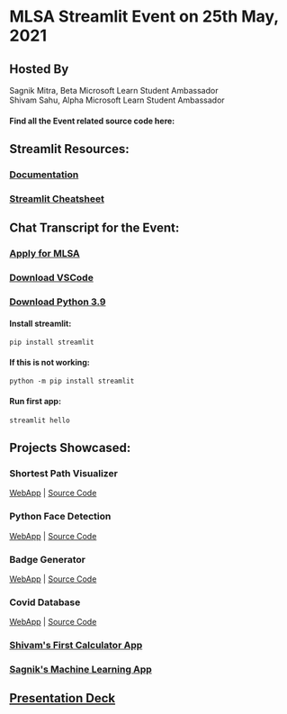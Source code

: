 # MLSA Streamlit Event on 25th May, 2021
## Hosted By 
Sagnik Mitra, Beta Microsoft Learn Student Ambassador\
Shivam Sahu, Alpha Microsoft Learn Student Ambassador

#### Find all the Event related source code here:

## Streamlit Resources:
### [Documentation](https://github.com/sagnikmitra/streamlit-event/blob/main/awesome-streamlit-readthedocs-io-en-latest.pdf) 
### [Streamlit Cheatsheet](https://share.streamlit.io/daniellewisdl/streamlit-cheat-sheet/app.py)

## Chat Transcript for the Event:

### [Apply for MLSA](https://studentambassadors.microsoft.com/en-us/apply)
### [Download VSCode](https://code.visualstudio.com/download)
### [Download Python 3.9](https://www.python.org/downloads/release/python-395)

#### Install streamlit:

```
pip install streamlit
```

#### If this is not working:
```
python -m pip install streamlit
```

#### Run first app:
```
streamlit hello
```

## Projects Showcased:
### Shortest Path Visualizer
[WebApp](https://share.streamlit.io/supershivam13/shortest_route_visualizer_for_electric_vehicles/main/main.py) | [Source Code](https://github.com/supershivam13/Shortest_Route_Visualizer_for_Electric_Vehicles/blob/main/main.py)

### Python Face Detection
[WebApp](https://share.streamlit.io/sagnikmitra/face-detection-opencv-streamlit/main/app.py) | [Source Code](https://github.com/sagnikmitra/Face-Detection-OpenCV-Streamlit)

### Badge Generator
[WebApp](https://bit.ly/qwiklabs-progress) | [Source Code](https://github.com/sagnikmitra/_opensource_Qwiklabs-Progress-Generator-Streamlit)

### Covid Database
[WebApp](https://covidoff.live/viewdata.html) | [Source Code](https://github.com/covidoff/covidoff/tree/main/covidoff-data-portal)

### [Shivam's First Calculator App](./firstapp.py)
### [Sagnik's Machine Learning App](./main.py)

## [Presentation Deck](https://github.com/sagnikmitra/streamlit-event/blob/main/Hosting%20your%20First%20WebApp%20on%20Streamlit%20with%20VSCode%20Presentation.pdf)



